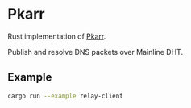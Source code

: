 # Pkarr

Rust implementation of [Pkarr](pkarr.org).

Publish and resolve DNS packets over Mainline DHT.

## Example

```bash
cargo run --example relay-client
```
